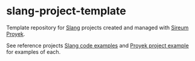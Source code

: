 # slang-project-template

Template repository for [Slang](https://github.com/sireum/slang) projects created and managed with [Sireum](https://github.com/sireum) [Proyek](https://github.com/sireum/proyek).

See reference projects [Slang code examples](https://github.com/sireum/slang-by-examples) and [Proyek project example](https://github.com/sireum/proyek-example) for examples of each.
